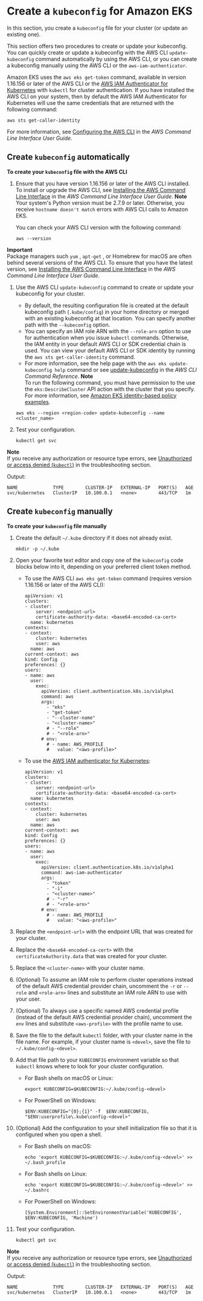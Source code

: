 # Create a `kubeconfig` for Amazon EKS<a name="create-kubeconfig"></a>

In this section, you create a `kubeconfig` file for your cluster \(or update an existing one\)\.

This section offers two procedures to create or update your kubeconfig\. You can quickly create or update a kubeconfig with the AWS CLI  `update-kubeconfig`  command automatically by using the AWS CLI, or you can create a kubeconfig manually using the AWS CLI or the `aws-iam-authenticator`\.

Amazon EKS uses the  `aws eks get-token`  command, available in version 1\.16\.156 or later of the AWS CLI or the [AWS IAM Authenticator for Kubernetes](https://github.com/kubernetes-sigs/aws-iam-authenticator) with  `kubectl`  for cluster authentication\. If you have installed the AWS CLI on your system, then by default the AWS IAM Authenticator for Kubernetes will use the same credentials that are returned with the following command:

```
aws sts get-caller-identity
```

For more information, see [Configuring the AWS CLI](https://docs.aws.amazon.com/cli/latest/userguide/cli-chap-getting-started.html) in the *AWS Command Line Interface User Guide*\.

## Create `kubeconfig` automatically<a name="create-kubeconfig-automatically"></a>

**To create your `kubeconfig` file with the AWS CLI**

1. Ensure that you have version 1\.16\.156 or later of the AWS CLI installed\. To install or upgrade the AWS CLI, see [Installing the AWS Command Line Interface](https://docs.aws.amazon.com/cli/latest/userguide/cli-chap-install.html) in the *AWS Command Line Interface User Guide*\.
**Note**  
Your system's Python version must be 2\.7\.9 or later\. Otherwise, you receive `hostname doesn't match` errors with AWS CLI calls to Amazon EKS\.

   You can check your AWS CLI version with the following command:

   ```
   aws --version
   ```
**Important**  
Package managers such  `yum`  ,  `apt-get`  , or Homebrew for macOS are often behind several versions of the AWS CLI\. To ensure that you have the latest version, see [Installing the AWS Command Line Interface](https://docs.aws.amazon.com/cli/latest/userguide/cli-chap-install.html) in the *AWS Command Line Interface User Guide*\.

1. Use the AWS CLI  `update-kubeconfig`  command to create or update your kubeconfig for your cluster\.
   + By default, the resulting configuration file is created at the default kubeconfig path \(`.kube/config`\) in your home directory or merged with an existing kubeconfig at that location\. You can specify another path with the `--kubeconfig` option\.
   + You can specify an IAM role ARN with the `--role-arn` option to use for authentication when you issue  `kubectl`  commands\. Otherwise, the IAM entity in your default AWS CLI or SDK credential chain is used\. You can view your default AWS CLI or SDK identity by running the  `aws sts get-caller-identity`  command\.
   + For more information, see the help page with the  `aws eks update-kubeconfig help`  command or see [update\-kubeconfig](https://docs.aws.amazon.com/cli/latest/reference/eks/update-kubeconfig.html) in the *AWS CLI Command Reference*\.
**Note**  
To run the following command, you must have permission to the use the `eks:DescribeCluster` API action with the cluster that you specify\. For more information, see [Amazon EKS identity\-based policy examples](security_iam_id-based-policy-examples.md)\.

   ```
   aws eks --region <region-code> update-kubeconfig --name <cluster_name>
   ```

1. Test your configuration\.

   ```
   kubectl get svc
   ```
**Note**  
If you receive any authorization or resource type errors, see [Unauthorized or access denied \(`kubectl`\)](troubleshooting.md#unauthorized) in the troubleshooting section\.

   Output:

   ```
   NAME             TYPE        CLUSTER-IP   EXTERNAL-IP   PORT(S)   AGE
   svc/kubernetes   ClusterIP   10.100.0.1   <none>        443/TCP   1m
   ```

## Create `kubeconfig` manually<a name="create-kubeconfig-manually"></a>

**To create your `kubeconfig` file manually**

1. Create the default `~/.kube` directory if it does not already exist\.

   ```
   mkdir -p ~/.kube
   ```

1. Open your favorite text editor and copy one of the `kubeconfig` code blocks below into it, depending on your preferred client token method\.
   + To use the AWS CLI  `aws eks get-token`  command \(requires version 1\.16\.156 or later of the AWS CLI\):

     ```
     apiVersion: v1
     clusters:
     - cluster:
         server: <endpoint-url>
         certificate-authority-data: <base64-encoded-ca-cert>
       name: kubernetes
     contexts:
     - context:
         cluster: kubernetes
         user: aws
       name: aws
     current-context: aws
     kind: Config
     preferences: {}
     users:
     - name: aws
       user:
         exec:
           apiVersion: client.authentication.k8s.io/v1alpha1
           command: aws
           args:
             - "eks"
             - "get-token"
             - "--cluster-name"
             - "<cluster-name>"
             # - "--role"
             # - "<role-arn>"
           # env:
             # - name: AWS_PROFILE
             #   value: "<aws-profile>"
     ```
   + To use the [AWS IAM authenticator for Kubernetes](https://github.com/kubernetes-sigs/aws-iam-authenticator):

     ```
     apiVersion: v1
     clusters:
     - cluster:
         server: <endpoint-url>
         certificate-authority-data: <base64-encoded-ca-cert>
       name: kubernetes
     contexts:
     - context:
         cluster: kubernetes
         user: aws
       name: aws
     current-context: aws
     kind: Config
     preferences: {}
     users:
     - name: aws
       user:
         exec:
           apiVersion: client.authentication.k8s.io/v1alpha1
           command: aws-iam-authenticator
           args:
             - "token"
             - "-i"
             - "<cluster-name>"
             # - "-r"
             # - "<role-arn>"
           # env:
             # - name: AWS_PROFILE
             #   value: "<aws-profile>"
     ```

1. Replace the `<endpoint-url>` with the endpoint URL that was created for your cluster\.

1. Replace the `<base64-encoded-ca-cert>` with the `certificateAuthority.data` that was created for your cluster\.

1. Replace the `<cluster-name>` with your cluster name\.

1. \(Optional\) To assume an IAM role to perform cluster operations instead of the default AWS credential provider chain, uncomment the `-r` or `--role` and `<role-arn>` lines and substitute an IAM role ARN to use with your user\.

1. \(Optional\) To always use a specific named AWS credential profile \(instead of the default AWS credential provider chain\), uncomment the `env` lines and substitute `<aws-profile>` with the profile name to use\.

1. Save the file to the default  `kubectl`  folder, with your cluster name in the file name\. For example, if your cluster name is `<devel>`, save the file to `~/.kube/config-<devel>`\.

1. Add that file path to your `KUBECONFIG` environment variable so that  `kubectl`  knows where to look for your cluster configuration\.
   + For Bash shells on macOS or Linux:

     ```
     export KUBECONFIG=$KUBECONFIG:~/.kube/config-<devel>
     ```
   + For PowerShell on Windows:

     ```
     $ENV:KUBECONFIG="{0};{1}" -f  $ENV:KUBECONFIG, "$ENV:userprofile\.kube\config-<devel>"
     ```

1. \(Optional\) Add the configuration to your shell initialization file so that it is configured when you open a shell\.
   + For Bash shells on macOS:

     ```
     echo 'export KUBECONFIG=$KUBECONFIG:~/.kube/config-<devel>' >> ~/.bash_profile
     ```
   + For Bash shells on Linux:

     ```
     echo 'export KUBECONFIG=$KUBECONFIG:~/.kube/config-<devel>' >> ~/.bashrc
     ```
   + For PowerShell on Windows:

     ```
     [System.Environment]::SetEnvironmentVariable('KUBECONFIG', $ENV:KUBECONFIG, 'Machine')
     ```

1. Test your configuration\.

   ```
   kubectl get svc
   ```
**Note**  
If you receive any authorization or resource type errors, see [Unauthorized or access denied \(`kubectl`\)](troubleshooting.md#unauthorized) in the troubleshooting section\.

   Output:

   ```
   NAME             TYPE        CLUSTER-IP   EXTERNAL-IP   PORT(S)   AGE
   svc/kubernetes   ClusterIP   10.100.0.1   <none>        443/TCP   1m
   ```
